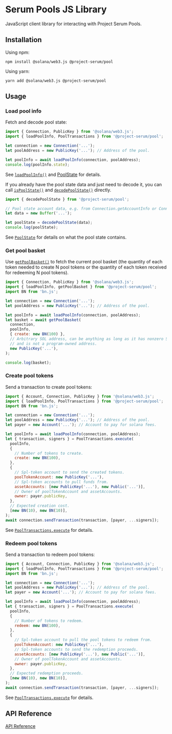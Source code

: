 # Serum Pools JS Library

JavaScript client library for interacting with Project Serum Pools.

## Installation

Using npm:

```
npm install @solana/web3.js @project-serum/pool
```

Using yarn:

```
yarn add @solana/web3.js @project-serum/pool
```

## Usage

### Load pool info

Fetch and decode pool state:

```js
import { Connection, PublicKey } from '@solana/web3.js';
import { loadPoolInfo, PoolTransactions } from '@project-serum/pool';

let connection = new Connection('...');
let poolAddress = new PublicKey('...'); // Address of the pool.

let poolInfo = await loadPoolInfo(connection, poolAddress);
console.log(poolInfo.state);
```

See [`loadPoolInfo()`](https://project-serum.github.io/serum-ts/pool/modules/_index_.html#loadpoolinfo) and [PoolState](https://project-serum.github.io/serum-ts/pool/interfaces/_index_.poolstate.html) for details.

If you already have the pool state data and just need to decode it, you can
call [`isPoolState()`](https://project-serum.github.io/serum-ts/pool/modules/_index_.html#ispoolstate)
and [`decodePoolState()`](https://project-serum.github.io/serum-ts/pool/modules/_index_.html#decodepoolstate)
directly.

```js
import { decodePoolState } from '@project-serum/pool';

// Pool state account data, e.g. from Connection.getAccountInfo or Connection.onAccountChange
let data = new Buffer('...');

let poolState = decodePoolState(data);
console.log(poolState);
```

See [`PoolState`](https://project-serum.github.io/serum-ts/pool/interfaces/_index_.poolstate.html)
for details on what the pool state contains.

### Get pool basket

Use [`getPoolBasket()`](https://project-serum.github.io/serum-ts/pool/modules/_index_.html#getpoolbasket)
to fetch the current pool basket (the quantity of each token needed to create N pool tokens
or the quantity of each token received for redeeming N pool tokens).

```js
import { Connection, PublicKey } from '@solana/web3.js';
import { loadPoolInfo, getPoolBasket } from '@project-serum/pool';
import BN from 'bn.js';

let connection = new Connection('...');
let poolAddress = new PublicKey('...'); // Address of the pool.

let poolInfo = await loadPoolInfo(connection, poolAddress);
let basket = await getPoolBasket(
  connection,
  poolInfo,
  { create: new BN(100) },
  // Arbitrary SOL address, can be anything as long as it has nonzero SOL
  // and is not a program-owned address.
  new PublicKey('...'),
);

console.log(basket);
```

### Create pool tokens

Send a transaction to create pool tokens:

```js
import { Account, Connection, PublicKey } from '@solana/web3.js';
import { loadPoolInfo, PoolTransactions } from '@project-serum/pool';
import BN from 'bn.js';

let connection = new Connection('...');
let poolAddress = new PublicKey('...'); // Address of the pool.
let payer = new Account('...'); // Account to pay for solana fees.

let poolInfo = await loadPoolInfo(connection, poolAddress);
let { transaction, signers } = PoolTransactions.execute(
  poolInfo,
  {
    // Number of tokens to create.
    create: new BN(100),
  },
  {
    // Spl-token account to send the created tokens.
    poolTokenAccount: new PublicKey('...'),
    // Spl-token accounts to pull funds from.
    assetAccounts: [new PublicKey('...'), new Public('...')],
    // Owner of poolTokenAccount and assetAccounts.
    owner: payer.publicKey,
  },
  // Expected creation cost.
  [new BN(10), new BN(10)],
);
await connection.sendTransaction(transaction, [payer, ...signers]);
```

See [`PoolTransactions.execute`](https://project-serum.github.io/serum-ts/pool/classes/_index_.pooltransactions.html#execute) for details.

### Redeem pool tokens

Send a transaction to redeem pool tokens:

```js
import { Account, Connection, PublicKey } from '@solana/web3.js';
import { loadPoolInfo, PoolTransactions } from '@project-serum/pool';
import BN from 'bn.js';

let connection = new Connection('...');
let poolAddress = new PublicKey('...'); // Address of the pool.
let payer = new Account('...'); // Account to pay for solana fees.

let poolInfo = await loadPoolInfo(connection, poolAddress);
let { transaction, signers } = PoolTransactions.execute(
  poolInfo,
  {
    // Number of tokens to redeem.
    redeem: new BN(100),
  },
  {
    // Spl-token account to pull the pool tokens to redeem from.
    poolTokenAccount: new PublicKey('...'),
    // Spl-token accounts to send the redemption proceeds.
    assetAccounts: [new PublicKey('...'), new Public('...')],
    // Owner of poolTokenAccount and assetAccounts.
    owner: payer.publicKey,
  },
  // Expected redemption proceeds.
  [new BN(10), new BN(10)],
);
await connection.sendTransaction(transaction, [payer, ...signers]);
```

See [`PoolTransactions.execute`](https://project-serum.github.io/serum-ts/pool/classes/_index_.pooltransactions.html#execute) for details.

## API Reference

[API Reference](https://project-serum.github.io/serum-ts/pool/modules/_index_.html)

